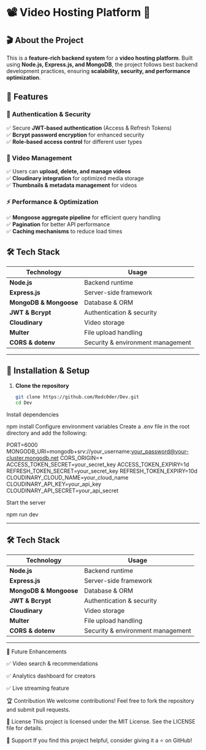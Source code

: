 
# 📽️ Video Hosting Platform 🚀

## 🎬 About the Project
This is a **feature-rich backend system** for a **video hosting platform**. Built using **Node.js, Express.js, and MongoDB**, the project follows best backend development practices, ensuring **scalability, security, and performance optimization**.

## 🌟 Features

### 🔐 Authentication & Security
✅ Secure **JWT-based authentication** (Access & Refresh Tokens)  
✅ **Bcrypt password encryption** for enhanced security  
✅ **Role-based access control** for different user types  

### 🎥 Video Management
✅ Users can **upload, delete, and manage videos**  
✅ **Cloudinary integration** for optimized media storage  
✅ **Thumbnails & metadata management** for videos  

### ⚡ Performance & Optimization
✅ **Mongoose aggregate pipeline** for efficient query handling  
✅ **Pagination** for better API performance  
✅ **Caching mechanisms** to reduce load times  

## 🛠️ Tech Stack
| **Technology** | **Usage** |
|--------------|-------------|
| **Node.js** | Backend runtime |
| **Express.js** | Server-side framework |
| **MongoDB & Mongoose** | Database & ORM |
| **JWT & Bcrypt** | Authentication & security |
| **Cloudinary** | Video storage |
| **Multer** | File upload handling |
| **CORS & dotenv** | Security & environment management |


---

## 🚀 Installation & Setup

1. **Clone the repository**
   ```bash
   git clone https://github.com/Redc0der/Dev.git
   cd Dev
Install dependencies

npm install
Configure environment variables
Create a .env file in the root directory and add the following:


PORT=6000
MONGODB_URI=mongodb+srv://your_username:your_password@your-cluster.mongodb.net
CORS_ORIGIN=*
ACCESS_TOKEN_SECRET=your_secret_key
ACCESS_TOKEN_EXPIRY=1d
REFRESH_TOKEN_SECRET=your_secret_key
REFRESH_TOKEN_EXPIRY=10d
CLOUDINARY_CLOUD_NAME=your_cloud_name
CLOUDINARY_API_KEY=your_api_key
CLOUDINARY_API_SECRET=your_api_secret


Start the server

npm run dev

---

## 🛠️ Tech Stack
| **Technology** | **Usage** |
|--------------|-------------|
| **Node.js** | Backend runtime |
| **Express.js** | Server-side framework |
| **MongoDB & Mongoose** | Database & ORM |
| **JWT & Bcrypt** | Authentication & security |
| **Cloudinary** | Video storage |
| **Multer** | File upload handling |
| **CORS & dotenv** | Security & environment management |

---

🎯 Future Enhancements

✅ Video search & recommendations

✅ Analytics dashboard for creators

✅ Live streaming feature

🏆 Contribution
We welcome contributions! Feel free to fork the repository and submit pull requests.

📄 License
This project is licensed under the MIT License. See the LICENSE file for details.

🙏 Support
If you find this project helpful, consider giving it a ⭐️ on GitHub!


